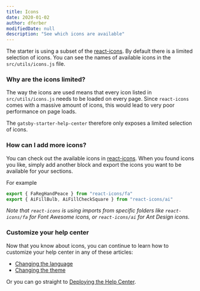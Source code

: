 ```yaml
---
title: Icons
date: 2020-01-02
author: dferber
modifiedDate: null
description: "See which icons are available"
---
```


The starter is using a subset of the [react-icons](https://react-icons.netlify.com/#/). By default there is a limited selection of icons. You can see the names of available icons in the `src/utils/icons.js` file.

### Why are the icons limited?

The way the icons are used means that every icon listed in `src/utils/icons.js` needs to be loaded on every page. Since `react-icons` comes with a massive amount of icons, this would lead to very poor performance on page loads.

The `gatsby-starter-help-center` therefore only exposes a limited selection of icons.

### How can I add more icons?

You can check out the available icons in [react-icons](https://react-icons.netlify.com/#/). When you found icons you like, simply add another block and export the icons you want to be available for your sections.

For example

```js
export { FaRegHandPeace } from "react-icons/fa"
export { AiFillBulb, AiFillCheckSquare } from "react-icons/ai"
```

_Note that `react-icons` is using imports from specific folders like `react-icons/fa` for Font Awesome icons, or `react-icons/ai` for Ant Design icons._

### Customize your help center

Now that you know about icons, you can continue to learn how to customize your help center in any of these articles:

- [Changing the language](/articles/customizing-locale)
- [Changing the theme](/articles/customizing-theme)

Or you can go straight to [Deploying the Help Center](/articles/deploy).
